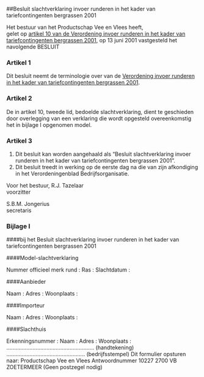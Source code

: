 <meta http-equiv='Content-Type' content='text/html; charset=utf-8' />

##Besluit slachtverklaring invoer runderen in het kader van tariefcontingenten bergrassen 2001

Het bestuur van het Productschap Vee en Vlees heeft,  
gelet op [artikel 10 van de Verordening invoer runderen in het kader van tariefcontingenten bergrassen 2001](../../../../../../../../../../../pbo/verordening/invoer/runderen/in/het/kader/van/tariefcontingenten/bergrassen/etc/BWBR0012563/README.md),
op 13 juni 2001 vastgesteld het navolgende BESLUIT    

### Artikel  1  

Dit besluit neemt de terminologie over van de [Verordening invoer runderen in het kader van tariefcontingenten bergrassen 2001](../../../../../../../../../../../pbo/verordening/invoer/runderen/in/het/kader/van/tariefcontingenten/bergrassen/etc/BWBR0012563/README.md).  

### Artikel  2  

De in artikel 10, tweede lid, bedoelde slachtverklaring, dient te geschieden door overlegging van een verklaring die wordt opgesteld overeenkomstig het in bijlage I opgenomen model.  

### Artikel  3  

1.  Dit besluit kan worden aangehaald als “Besluit slachtverklaring invoer runderen in het kader van tariefcontingenten bergrassen 2001”.   
2.  Dit besluit treedt in werking op de eerste dag na die van zijn afkondiging in het Verordeningenblad Bedrijfsorganisatie.   

Voor het bestuur, 
R.J. Tazelaar  
voorzitter  

S.B.M. Jongerius  
secretaris    

### Bijlage  I  

####bij het Besluit slachtverklaring invoer runderen in het kader van tariefcontingenten bergrassen 2001

####Model-slachtverklaring

Nummer officieel merk rund : Ras : Slachtdatum :  

####Aanbieder

Naam : Adres : Woonplaats :  

####Importeur

Naam : Adres : Woonplaats :  

####Slachthuis

Erkenningsnummer : Naam : Adres : Woonplaats : ......................................................... (handtekening) ................................................... (bedrijfsstempel) Dit formulier opsturen naar: Productschap Vee en Vlees Antwoordnummer 10227 2700 VB ZOETERMEER (Geen postzegel nodig)  

